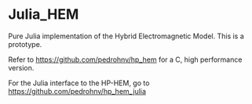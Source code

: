 # Julia_HEM
Pure Julia implementation of the Hybrid Electromagnetic Model. This is a prototype.

Refer to https://github.com/pedrohnv/hp_hem for a C, high performance version.

For the Julia interface to the HP-HEM, go to https://github.com/pedrohnv/hp_hem_julia
